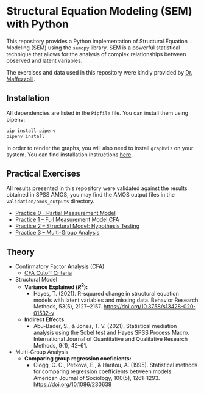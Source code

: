 # Structural Equation Modeling (SEM) with Python
This repository provides a Python implementation of Structural Equation Modeling (SEM) using the `semopy` library. SEM is a powerful statistical technique that allows for the analysis of complex relationships between observed and latent variables.

The exercises and data used in this repository were kindly provided by [Dr. Maffezzolli](https://www.pucpr.br/escola-de-negocios/docente/eliane-cristine-francisco-maffezzolli/).
## Installation
All dependencies are listed in the `Pipfile` file. You can install them using pipenv:

```bash
pip install pipenv
pipenv install
```

In order to render the graphs, you will also need to install `graphviz` on your system. You can find installation instructions [here](https://graphviz.gitlab.io/download/).

## Practical Exercises

All results presented in this repository were validated against the results obtained in SPSS AMOS, you may find the AMOS output files in the `validation/amos_outputs` directory.

- [Practice 0 - Partial Measurement Model](Practice%200/practice_0.ipynb)
- [Practice 1 – Full Measurement Model CFA](Practice%201/practice_1.ipynb)
- [Practice 2 – Structural Model: Hypothesis Testing](Practice%202/practice_2.ipynb)
- [Practice 3 – Multi-Group Analysis](Practice%203/practice_3.ipynb)

## Theory
- Confirmatory Factor Analysis (CFA)
  - [CFA Cutoff Criteria](CFA%20Cut-offs.md)
- Structural Model
  - **Variance Explained ($R^2$):** 
    - Hayes, T. (2021). R-squared change in structural equation models with latent variables and missing data. Behavior Research Methods, 53(5), 2127–2157. https://doi.org/10.3758/s13428-020-01532-y
  - **Indirect Effects**: 
    - Abu-Bader, S., & Jones, T. V. (2021). Statistical mediation analysis using the Sobel test and Hayes SPSS Process Macro. International Journal of Quantitative and Qualitative Research Methods, 9(1), 42–61.
- Multi-Group Analysis
  - **Comparing group regression coeficients:** 
    - Clogg, C. C., Petkova, E., & Haritou, A. (1995). Statistical methods for comparing regression coefficients between models. American Journal of Sociology, 100(5), 1261–1293. https://doi.org/10.1086/230638

